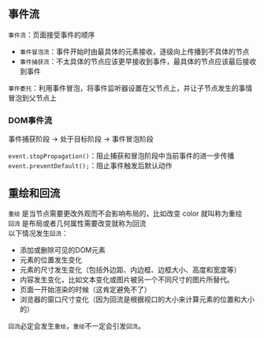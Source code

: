 ## 事件流
`事件流`：页面接受事件的顺序
- `事件冒泡流`：事件开始时由最具体的元素接收，逐级向上传播到不具体的节点
- `事件捕获流`：不太具体的节点应该更早接收到事件，最具体的节点应该最后接收到事件

`事件委托`：利用事件冒泡，将事件监听器设置在父节点上，并让子节点发生的事情冒泡到父节点上

### DOM事件流
事件捕获阶段 -> 处于目标阶段 -> 事件冒泡阶段

`event.stopPropagation()`：阻止捕获和冒泡阶段中当前事件的进一步传播  
`event.preventDefault();`：阻止事件触发后默认动作

## 重绘和回流
`重绘` 是当节点需要更改外观而不会影响布局的，比如改变 color 就叫称为重绘  
`回流` 是布局或者几何属性需要改变就称为回流  
以下情况发生`回流`：
- 添加或删除可见的DOM元素
- 元素的位置发生变化
- 元素的尺寸发生变化（包括外边距、内边框、边框大小、高度和宽度等）
- 内容发生变化，比如文本变化或图片被另一个不同尺寸的图片所替代。
- 页面一开始渲染的时候（这肯定避免不了）
- 浏览器的窗口尺寸变化（因为回流是根据视口的大小来计算元素的位置和大小的）

`回流`必定会发生`重绘`，`重绘`不一定会引发`回流`。  